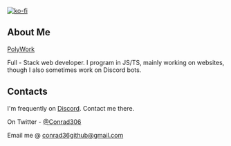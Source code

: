 [![ko-fi](https://ko-fi.com/img/githubbutton_sm.svg)](https://ko-fi.com/Conrad306)
## About Me
[PolyWork](https://polywork.com/Conrad306)

Full - Stack web developer. I program in JS/TS, mainly working on websites, though I also sometimes work on Discord bots.  


## Contacts
I'm frequently on [Discord](https://discord.com/users/403668506287144981). Contact me there.

On Twitter - [@Conrad306](https://twitter.com/Conrad306/)

Email me @ conrad36github@gmail.com
